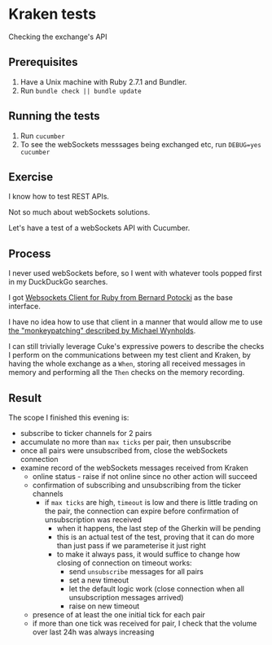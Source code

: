 # Kraken tests
Checking the exchange's API

## Prerequisites

1. Have a Unix machine with Ruby 2.7.1 and Bundler.
1. Run `bundle check || bundle update`

## Running the tests
1. Run `cucumber`
2. To see the webSockets messsages being exchanged etc, run `DEBUG=yes cucumber`

## Exercise

I know how to test REST APIs.

Not so much about webSockets solutions.

Let's have a test of a webSockets API with Cucumber.

## Process

I never used webSockets before, so I went with whatever tools popped first in my DuckDuckGo searches.

I got [Websockets Client for Ruby from Bernard Potocki](https://github.com/imanel/websocket-eventmachine-client) as the base interface.

I have no idea how to use that client in a manner that would allow me to use [the "monkeypatching" described by Michael Wynholds](https://blog.carbonfive.com/raking-and-testing-with-eventmachine/).

I can still trivially leverage Cuke's expressive powers to describe the checks I perform on the communications between my test client and Kraken, by having the whole exchange as a `When`, storing all received messages in memory and performing all the `Then` checks on the memory recording.

## Result

The scope I finished this evening is:
- subscribe to ticker channels for 2 pairs
- accumulate no more than `max ticks` per pair, then unsubscribe
- once all pairs were unsubscribed from, close the webSockets connection
- examine record of the webSockets messages received from Kraken
  - online status - raise if not online since no other action will succeed
  - confirmation of subscribing and unsubscribing from the ticker channels
    - if `max ticks` are high, `timeout` is low and there is little trading on the pair, the connection can expire before confirmation of unsubscription was received
      - when it happens, the last step of the Gherkin will be pending
      - this is an actual test of the test, proving that it can do more than just pass if we parameterise it just right
      - to make it always pass, it would suffice to change how closing of connection on timeout works:
        - send `unsubscribe` messages for all pairs
        - set a new timeout
        - let the default logic work (close connection when all unsubscription messages arrived)
        - raise on new timeout
  - presence of at least the one initial tick for each pair
  - if more than one tick was received for pair, I check that the volume over last 24h was always increasing